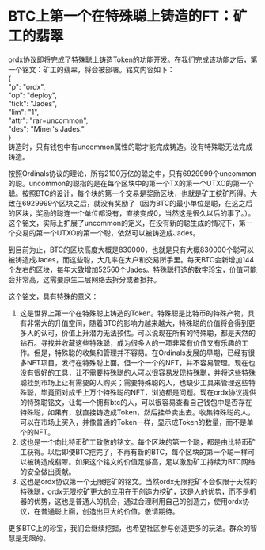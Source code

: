 BTC上第一个在特殊聪上铸造的FT：矿工的翡翠
====

ordx协议即将完成了特殊聪上铸造Token的功能开发。在我们完成该功能之后，第一个铭文：矿工的翡翠，将会被部署。铭文内容如下：  
{  
"p": "ordx",  
"op": "deploy",  
"tick": "Jades",  
"lim": "1",  
"attr": "rar=uncommon",  
"des": "Miner's Jades."  
}  
铸造时，只有钱包中有uncommon属性的聪才能完成铸造。没有特殊聪无法完成铸造。  


按照Ordinals协议的理论，所有2100万亿的聪之中，只有6929999个uncommon的聪。uncommon的聪指的是在每个区块中的第一个TX的第一个UTXO的第一个聪。按照BTC的设计，每个块的第一个交易是奖励区块，也就是矿工挖矿所得。大致在6929999个区块之后，就没有奖励了（因为BTC的最小单位是聪，在这之后的区块，奖励的聪连一个单位都没有，直接变成0，当然这是很久以后的事了。）。这个铭文，实际上扩展了uncommon的定义，在没有新的聪生成的情况下，第一个交易的第一个UTXO的第一个聪，依然可以被铸造成Jades。  

到目前为止，BTC的区块高度大概是830000，也就是只有大概830000个聪可以被铸造成Jades，而这些聪，大几率在大户和交易所手里。每天BTC会新增加144个左右的区块，每年大致增加52560个Jades。特殊聪打造的数字珍宝，价值可能会非常高，这需要原生二层网络去拆分或者抵押。


这个铭文，具有特殊的意义：  
1. 这是世界上第一个在特殊聪上铸造的Token。特殊聪是比特币的特殊产物，具有非常大的升值空间，随着BTC的影响力越来越大，特殊聪的价值将会得到更多人的认可，价值上升潜力无法预估。可以说现在所有的特殊聪，都是天然的钻石。寻找并收藏这些特殊聪，成为很多人的一项非常有价值又有乐趣的工作。但是，特殊聪的收集和管理并不容易。在Ordinals发展的早期，已经有很多NFT项目，发行在特殊聪上面。但一个一个的NFT，并不容易管理。现在也没有很好的工具，让不需要特殊聪的人可以很容易发现特殊聪，并将这些特殊聪挂到市场上让有需要的人购买；需要特殊聪的人，也缺少工具来管理这些特殊聪，毕竟面对成千上万个特殊聪的NFT，浏览都是问题。现在ordx协议提供的特殊聪铭文，让每一个拥有btc的人，可以很容易查看自己钱包中是否存在特殊聪，如果有，就直接铸造成Token，然后挂单卖出去。收集特殊聪的人，可以在市场上买入，并像普通的Token一样，显示成Token的数量，而不是单个的NFT。
2. 这也是一个向比特币矿工致敬的铭文。每个区块的第一个聪，都是由比特币矿工获得。以后即使BTC挖完了，不再有新的BTC，每个区块的第一个聪一样可以被铸造成翡翠。如果这个铭文的价值足够高，足以激励矿工持续为BTC网络的安全做出贡献。
3. 这也是ordx协议第一个无限挖矿的铭文。当然ordx无限挖矿不会仅限于天然的特殊聪，ordx无限挖矿更大的应用在于创造力挖矿，这是人的优势，而不是机器的优势，这也是普通人的机会，通过合理利用自己的创造力，使用ordx协议，在普通聪上面，创造出巨大的价值。敬请期待。


更多BTC上的珍宝，我们会继续挖掘，也希望社区参与创造更多的玩法。群众的智慧是无限的。

